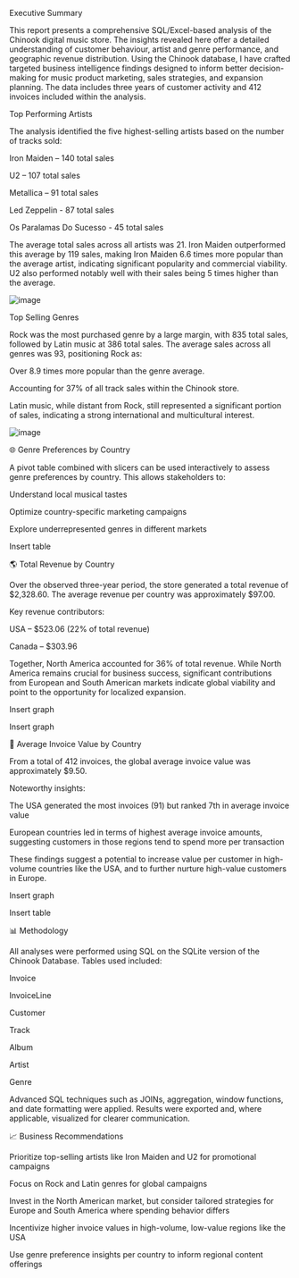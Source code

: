 Executive Summary

This report presents a comprehensive SQL/Excel-based analysis of the Chinook digital music store. The insights revealed here offer a detailed understanding of customer behaviour, artist and genre performance, and geographic revenue distribution. Using the Chinook database, I have crafted targeted business intelligence findings designed to inform better decision-making for music product marketing, sales strategies, and expansion planning. The data includes three years of customer activity and 412 invoices included within the analysis. 

 Top Performing Artists

The analysis identified the five highest-selling artists based on the number of tracks sold:

Iron Maiden – 140 total sales

U2 – 107 total sales

Metallica – 91 total sales

Led Zeppelin - 87 total sales 

Os Paralamas Do Sucesso - 45 total sales 

The average total sales across all artists was 21. Iron Maiden outperformed this average by 119 sales, making Iron Maiden 6.6 times more popular than the average artist, indicating significant popularity and commercial viability. U2 also performed notably well with their sales being 5 times higher than the average. 

![image](https://github.com/user-attachments/assets/1760d40e-b903-4ffb-b5b7-9aeb0b5033e5)





Top Selling Genres

Rock was the most purchased genre by a large margin, with 835 total sales, followed by Latin music at 386 total sales. The average sales across all genres was 93, positioning Rock as:

Over 8.9 times more popular than the genre average.

Accounting for 37% of all track sales within the Chinook store.

Latin music, while distant from Rock, still represented a significant portion of sales, indicating a strong international and multicultural interest.

![image](https://github.com/user-attachments/assets/f1629c99-da91-4647-b143-bd7272eb41d6)



🌐 Genre Preferences by Country

A pivot table combined with slicers can be used interactively to assess genre preferences by country. This allows stakeholders to:

Understand local musical tastes

Optimize country-specific marketing campaigns

Explore underrepresented genres in different markets

Insert table

🌎 Total Revenue by Country

Over the observed three-year period, the store generated a total revenue of $2,328.60. The average revenue per country was approximately $97.00.

Key revenue contributors:

USA – $523.06 (22% of total revenue)

Canada – $303.96

Together, North America accounted for 36% of total revenue. While North America remains crucial for business success, significant contributions from European and South American markets indicate global viability and point to the opportunity for localized expansion.

Insert graph

Insert graph

📅 Average Invoice Value by Country

From a total of 412 invoices, the global average invoice value was approximately $9.50.

Noteworthy insights:

The USA generated the most invoices (91) but ranked 7th in average invoice value

European countries led in terms of highest average invoice amounts, suggesting customers in those regions tend to spend more per transaction

These findings suggest a potential to increase value per customer in high-volume countries like the USA, and to further nurture high-value customers in Europe.

Insert graph

Insert table

📊 Methodology

All analyses were performed using SQL on the SQLite version of the Chinook Database. Tables used included:

Invoice

InvoiceLine

Customer

Track

Album

Artist

Genre

Advanced SQL techniques such as JOINs, aggregation, window functions, and date formatting were applied. Results were exported and, where applicable, visualized for clearer communication.

📈 Business Recommendations

Prioritize top-selling artists like Iron Maiden and U2 for promotional campaigns

Focus on Rock and Latin genres for global campaigns

Invest in the North American market, but consider tailored strategies for Europe and South America where spending behavior differs

Incentivize higher invoice values in high-volume, low-value regions like the USA

Use genre preference insights per country to inform regional content offerings



